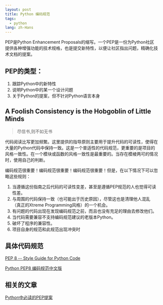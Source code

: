 ```yaml
---
layout: post
title: Python 编码规范
tags:
  - python
lang: zh-Hans
---
```


<!--more-->

PEP是Python Enhancement Proposals的缩写。一个PEP是一份为Python社区提供各种增强功能的技术规格，也是提交新特性，以便让社区指出问题，精确化技术文档的提案。

## PEP的类型：  
1. 跟踪Python中的新特性  
2. 说明Python中的某一个设计问题  
3. 关于Python的提案，但不针对Python语言本身

## A Foolish Consistency is the Hobgoblin of Little Minds

> 尽信书,则不如无书

代码阅读比写更加频繁。这里提供的指导原则主要用于提升代码的可读性，使得在大量的Python代码中保持一致。这是一个普适性的代码规范，更重要的是项目的风格一致性。在一个模块或函数的风格一致性是最重要的。当存在模棱两可的情况时，使用自己的判断。

编码规范很重要！编码规范很重要！编码规范很重要！但是，在以下情况下可以忽略这些规则：  
1. 当遵循这份指南之后代码的可读性变差，甚至是遵循PEP规范的人也觉得可读性差。  
2. 与周围的代码保持一致（也可能出于历史原因），尽管这也是清理他人混乱（真正的Xtreme Programming风格）的一个机会。  
3. 有问题的代码出现在发现编码规范之前，而且也没有充足的理由去修改他们。  
4. 当代码需要兼容不支持编码规范建议的老版本Python。  
5. 破坏了程序的兼容性。  
6. 项目自身的规范和此规范出现冲突时

## 具体代码规范

[PEP 8 -- Style Guide for Python Code](https://www.python.org/dev/peps/pep-0008/)

[Python PEP8 编码规范中文版](https://blog.csdn.net/ratsniper/article/details/78954852)

## 相关的文章

[Python中必读的PEP提案](https://juejin.im/post/5b6a8f7d6fb9a04fbf2738cd)